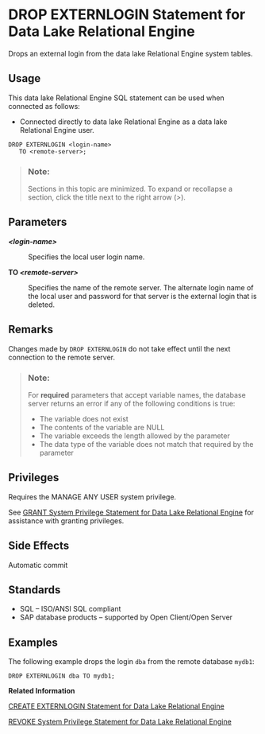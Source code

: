 <!-- loioa61caee684f21015b95df0220f3f0a38 -->

# DROP EXTERNLOGIN Statement for Data Lake Relational Engine

Drops an external login from the data lake Relational Engine system tables.



<a name="loioa61caee684f21015b95df0220f3f0a38__section_ovp_dvr_znb"/>

## Usage

This data lake Relational Engine SQL statement can be used when connected as follows:

-   Connected directly to data lake Relational Engine as a data lake Relational Engine user.



```
DROP EXTERNLOGIN <login-name> 
   TO <remote-server>;
```



> ### Note:  
> Sections in this topic are minimized. To expand or recollapse a section, click the title next to the right arrow \(*\>*\).



<a name="loioa61caee684f21015b95df0220f3f0a38__IQ_Parameters"/>

## Parameters


<dl>
<dt><b>

*<login-name\>*

</b></dt>
<dd>

Specifies the local user login name.



</dd><dt><b>

TO *<remote-server\>*

</b></dt>
<dd>

Specifies the name of the remote server. The alternate login name of the local user and password for that server is the external login that is deleted.



</dd>
</dl>



<a name="loioa61caee684f21015b95df0220f3f0a38__IQ_Usage"/>

## Remarks

Changes made by `DROP EXTERNLOGIN` do not take effect until the next connection to the remote server.

> ### Note:  
> For **required** parameters that accept variable names, the database server returns an error if any of the following conditions is true:
> 
> -   The variable does not exist
> -   The contents of the variable are NULL
> -   The variable exceeds the length allowed by the parameter
> -   The data type of the variable does not match that required by the parameter



<a name="loioa61caee684f21015b95df0220f3f0a38__IQ_Permissions"/>

## Privileges

Requires the MANAGE ANY USER system privilege.

See [GRANT System Privilege Statement for Data Lake Relational Engine](grant-system-privilege-statement-for-data-lake-relational-engine-a3dfcb0.md) for assistance with granting privileges.



<a name="loioa61caee684f21015b95df0220f3f0a38__IQ_Side_Effects"/>

## Side Effects

Automatic commit



<a name="loioa61caee684f21015b95df0220f3f0a38__IQ_Standards"/>

## Standards

-   SQL – ISO/ANSI SQL compliant
-   SAP database products – supported by Open Client/Open Server



<a name="loioa61caee684f21015b95df0220f3f0a38__IQ_Examples"/>

## Examples

The following example drops the login `dba` from the remote database `mydb1`:

```
DROP EXTERNLOGIN dba TO mydb1;
```

**Related Information**  


[CREATE EXTERNLOGIN Statement for Data Lake Relational Engine](create-externlogin-statement-for-data-lake-relational-engine-a61766a.md "Assigns an alternate login name and password to be used when communicating with a remote server.")

[REVOKE System Privilege Statement for Data Lake Relational Engine](revoke-system-privilege-statement-for-data-lake-relational-engine-a3eadda.md "Removes specific system privileges from specific users and the right to administer the privilege.")

